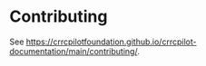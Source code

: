 # Contributing

See <https://crrcpilotfoundation.github.io/crrcpilot-documentation/main/contributing/>.
